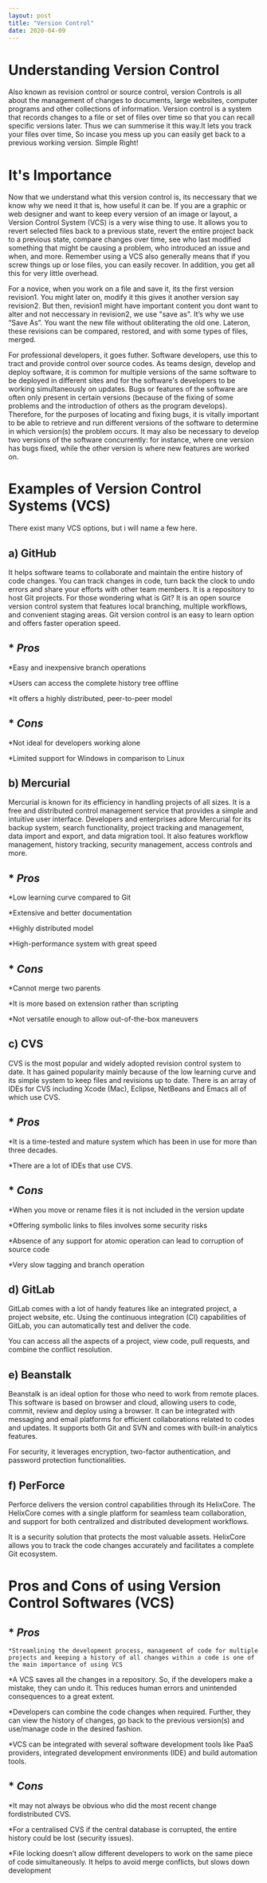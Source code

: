 ```yaml
---
layout: post
title: "Version Control"
date: 2020-04-09
---
```


# Understanding Version Control

Also known as revision control or source control, version Controls is all about the management of changes to documents, 
large websites, computer programs and other collections of information. Version control is a system that records changes 
to a file or set of files over time so that you can recall specific versions later.
   Thus we can summerise it this way.It lets you track your files over time, So incase you mess up you can easily get back 
to a previous working version. Simple Right!


# It's Importance

Now that we understand what this version control is, its neccessary that we know why we need it that is, how useful it can be.
If you are a graphic or web designer and want to keep every version of an image or layout, a Version Control System (VCS) is a very wise thing to use. It allows you to revert selected files back to a previous state, revert the entire project back to a previous state, compare changes over time, see who last modified something that might be causing a problem, who introduced an issue and when, and more. Remember using a VCS also generally means that if you screw things up or lose files, you can easily recover. In addition, you get all this for very little overhead. 
 
 For a novice, when you work on a file and save it, its the first version revision1. You might later on, modify it this gives it another version say revision2. But then, revision1 might have important content you dont want to alter and not neccessary in revision2, we use "save as". It’s why we use “Save As”. You want the new file without obliterating the old one. Lateron, these revisions can be compared, restored, and with some types of files, merged.
  
  For professional developers, it goes futher. Software developers, use this to tract and provide control over source codes. As teams design, develop and deploy software, it is common for multiple versions of the same software to be deployed in different sites and for the software's developers to be working simultaneously on updates. Bugs or features of the software are often only present in certain versions (because of the fixing of some problems and the introduction of others as the program develops). Therefore, for the purposes of locating and fixing bugs, it is vitally important to be able to retrieve and run different versions of the software to determine in which version(s) the problem occurs. It may also be necessary to develop two versions of the software concurrently: for instance, where one version has bugs fixed, while the other version is where new features are worked on. 

  
 # Examples of Version Control Systems (VCS)
  
   There exist many VCS options, but i will name a few here.

## **a) GitHub**

It helps software teams to collaborate and maintain the entire history of code changes. You can track changes in code, turn back the clock to undo errors and share your efforts with other team members.
It is a repository to host Git projects. For those wondering what is Git? It is an open source version control system that features local branching, multiple workflows, and convenient staging areas. Git version control is an easy to learn option and offers faster operation speed.

## * *Pros*

*Easy and inexpensive branch operations

*Users can access the complete history tree offline

*It offers a highly distributed, peer-to-peer model

## * *Cons*

*Not ideal for developers working alone

*Limited support for Windows in comparison to Linux

## **b) Mercurial**

Mercurial is known for its efficiency in handling projects of all sizes. It is a free and distributed control management service that provides a simple and intuitive user interface.
Developers and enterprises adore Mercurial for its backup system, search functionality, project tracking and management, data import and export, and data migration tool. It also features workflow management, history tracking, security management, access controls and more.

## * *Pros*

*Low learning curve compared to Git

*Extensive and better documentation

*Highly distributed model

*High-performance system with great speed

## * *Cons*

*Cannot merge two parents

*It is more based on extension rather than scripting

*Not versatile enough to allow out-of-the-box maneuvers

## **c) CVS**

CVS is the most popular and widely adopted revision control system to date. It has gained popularity mainly because of the low learning curve and its simple system to keep files and revisions up to date.
There is an array of IDEs for CVS including Xcode (Mac), Eclipse, NetBeans and Emacs all of which use CVS.

## * *Pros*

*It is a time-tested and mature system which has been in use for more than three decades.

*There are a lot of IDEs that use CVS.

## * *Cons*

*When you move or rename files it is not included in the version update

*Offering symbolic links to files involves some security risks

*Absence of any support for atomic operation can lead to corruption of source code

*Very slow tagging and branch operation
  
## **d) GitLab**

GitLab comes with a lot of handy features like an integrated project, a project website, etc. Using the continuous integration (CI) capabilities of GitLab, you can automatically test and deliver the code.

You can access all the aspects of a project, view code, pull requests, and combine the conflict resolution.

## **e) Beanstalk**

Beanstalk is an ideal option for those who need to work from remote places. This software is based on browser and cloud, allowing users to code, commit, review and deploy using a browser.
It can be integrated with messaging and email platforms for efficient collaborations related to codes and updates. It supports both Git and SVN and comes with built-in analytics features.

For security, it leverages encryption, two-factor authentication, and password protection functionalities.

## **f) PerForce**

Perforce delivers the version control capabilities through its HelixCore. The HelixCore comes with a single platform for seamless team collaboration, and support for both centralized and distributed development workflows.

It is a security solution that protects the most valuable assets. HelixCore allows you to track the code changes accurately and facilitates a complete Git ecosystem.



# **Pros and Cons of using Version Control Softwares (VCS)**
  
 ## * *Pros*
  
    *Streamlining the development process, management of code for multiple projects and keeping a history of all changes within a code is one of the main importance of using VCS
 
 *A VCS saves all the changes in a repository. So, if the developers make a mistake, they can undo it. This reduces human errors and unintended consequences to a great extent. 
  
  *Developers can combine the code changes when required. Further, they can view the history of changes, go back to the previous version(s) and use/manage code in the desired fashion. 
  
  *VCS can be integrated with several software development tools like PaaS providers, integrated development environments (IDE) and build automation tools.
 
## * *Cons*

  *It may not always be obvious who did the most recent change fordistributed CVS.
  
  *For a centralised CVS if the central database is corrupted, the entire history could be lost (security issues).
  
  *File locking doesn’t allow different developers to work on the same piece of code simultaneously. It helps to avoid merge conflicts, but slows down development
